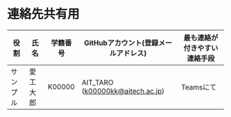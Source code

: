 # 連絡先共有用

| 役割     | 氏名      | 学籍番号     | GitHubアカウント(登録メールアドレス) | 最も連絡が付きやすい連絡手段 |
| -------------- | -------------- | ----------- | -------------------------------------- | -------------- |
| サンプル | 愛工大郎 | K00000 | AIT_TARO (k00000kk@aitech.ac.jp) | Teamsにて |
